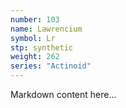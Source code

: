 ```yaml
---
number: 103
name: Lawrencium
symbol: Lr
stp: synthetic
weight: 262
series: "Actinoid"
---
```


Markdown content here...
